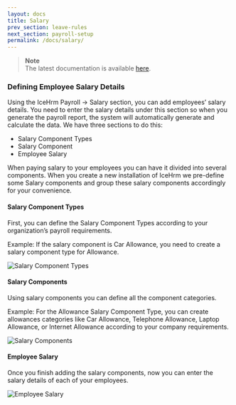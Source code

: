```yaml
---
layout: docs
title: Salary
prev_section: leave-rules
next_section: payroll-setup
permalink: /docs/salary/
---
```


> **Note**  
The latest documentation is available [here](https://icehrm.com/explore/docs/salary/).  

### Defining Employee Salary Details

Using the IceHrm Payroll -> Salary section, you can add employees’ salary details. You need to enter the salary details under this section so when you generate the payroll report, the system will automatically generate and calculate the data. We have three sections to do this:

- Salary Component Types
- Salary Component
- Employee Salary

When paying salary to your employees you can have it divided into several components. When you create a new installation of IceHrm we pre-define some Salary components and group these salary components accordingly for your convenience.

#### Salary Component Types

First, you can define the Salary Component Types according to your organization’s payroll requirements.

Example: If the salary component is Car Allowance, you need to create a salary component type for Allowance.

![Salary Component Types](https://files.gitbook.com/v0/b/gitbook-28427.appspot.com/o/assets%2F-LSTAqbcVhk-wxBWPiuv%2F-MXf_eUXpr4WMKemTArz%2F-MXg1WDPy7IJ5SZ_zzMb%2Fimage.png?alt=media&token=609811b6-9434-40db-b057-122daf98d53b)

#### Salary Components

Using salary components you can define all the component categories.

Example: For the Allowance Salary Component Type, you can create allowances categories like Car Allowance, Telephone Allowance, Laptop Allowance, or Internet Allowance according to your company requirements.

![Salary Components](https://files.gitbook.com/v0/b/gitbook-28427.appspot.com/o/assets%2F-LSTAqbcVhk-wxBWPiuv%2F-MXf_eUXpr4WMKemTArz%2F-MXg43C0JvUiv3C-BnSp%2Fimage.png?alt=media&token=ae1f91ad-986c-4f66-8fa1-d609f97f390c)

#### Employee Salary

Once you finish adding the salary components, now you can enter the salary details of each of your employees.

![Employee Salary](https://icehrm.com/explore/wp-content/uploads/2021/11/saldetails-1024x424.png)